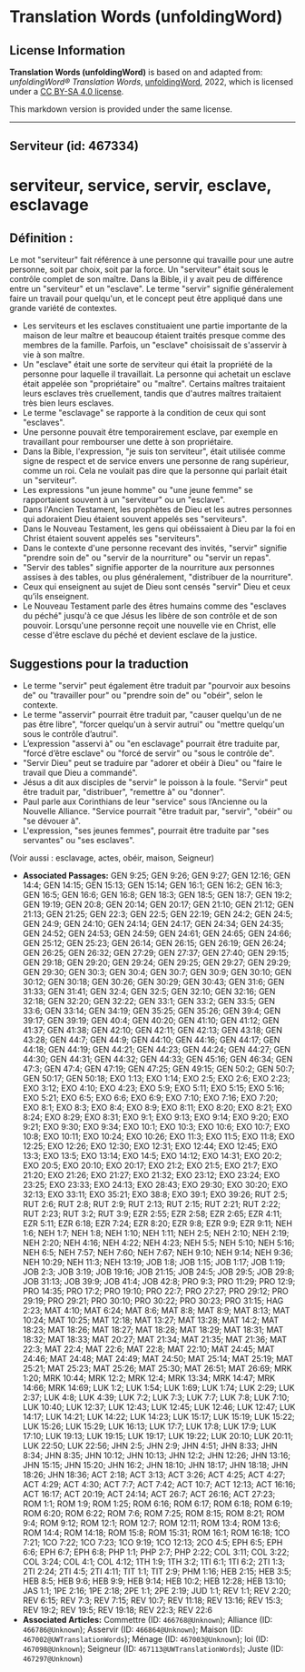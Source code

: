 # Translation Words (unfoldingWord)

## License Information

**Translation Words (unfoldingWord)** is based on and adapted from: _unfoldingWord® Translation Words_, [unfoldingWord](https://unfoldingword.org/utw), 2022, which is licensed under a [CC BY-SA 4.0 license](https://creativecommons.org/licenses/by-sa/4.0/legalcode.en).

This markdown version is provided under the same license.



--------------------------------

## Serviteur (id: 467334)

serviteur, service, servir, esclave, esclavage
==============================================

Définition :
------------

Le mot "serviteur" fait référence à une personne qui travaille pour une autre personne, soit par choix, soit par la force. Un "serviteur" était sous le contrôle complet de son maître. Dans la Bible, il y avait peu de différence entre un "serviteur" et un "esclave". Le terme "servir" signifie généralement faire un travail pour quelqu'un, et le concept peut être appliqué dans une grande variété de contextes.

* Les serviteurs et les esclaves constituaient une partie importante de la maison de leur maître et beaucoup étaient traités presque comme des membres de la famille. Parfois, un "esclave" choisissait de s'asservir à vie à son maître.
* Un "esclave" était une sorte de serviteur qui était la propriété de la personne pour laquelle il travaillait. La personne qui achetait un esclave était appelée son "propriétaire" ou "maître". Certains maîtres traitaient leurs esclaves très cruellement, tandis que d'autres maîtres traitaient très bien leurs esclaves.
* Le terme "esclavage" se rapporte à la condition de ceux qui sont "esclaves".
* Une personne pouvait être temporairement esclave, par exemple en travaillant pour rembourser une dette à son propriétaire.
* Dans la Bible, l'expression, "je suis ton serviteur", était utilisée comme signe de respect et de service envers une personne de rang supérieur, comme un roi. Cela ne voulait pas dire que la personne qui parlait était un "serviteur".
* Les expressions "un jeune homme" ou "une jeune femme" se rapportaient souvent à un "serviteur" ou un "esclave".
* Dans l'Ancien Testament, les prophètes de Dieu et les autres personnes qui adoraient Dieu étaient souvent appelés ses "serviteurs".
* Dans le Nouveau Testament, les gens qui obéissaient à Dieu par la foi en Christ étaient souvent appelés ses "serviteurs".
* Dans le contexte d'une personne recevant des invités, "servir" signifie "prendre soin de" ou "servir de la nourriture" ou "servir un repas".
* "Servir des tables" signifie apporter de la nourriture aux personnes assises à des tables, ou plus généralement, "distribuer de la nourriture".
* Ceux qui enseignent au sujet de Dieu sont censés "servir" Dieu et ceux qu’ils enseignent.
* Le Nouveau Testament parle des êtres humains comme des "esclaves du péché" jusqu'à ce que Jésus les libère de son contrôle et de son pouvoir. Lorsqu'une personne reçoit une nouvelle vie en Christ, elle cesse d'être esclave du péché et devient esclave de la justice.

Suggestions pour la traduction
------------------------------

* Le terme "servir" peut également être traduit par "pourvoir aux besoins de" ou "travailler pour" ou "prendre soin de" ou "obéir", selon le contexte.
* Le terme "asservir" pourrait être traduit par, "causer quelqu'un de ne pas être libre", "forcer quelqu'un à servir autrui" ou "mettre quelqu'un sous le contrôle d’autrui".
* L’expression "asservi à" ou "en esclavage" pourrait être traduite par, "forcé d’être esclave" ou "forcé de servir" ou "sous le contrôle de".
* "Servir Dieu" peut se traduire par "adorer et obéir à Dieu" ou "faire le travail que Dieu a commandé".
* Jésus a dit aux disciples de "servir" le poisson à la foule. "Servir" peut être traduit par, "distribuer", "remettre à" ou "donner".
* Paul parle aux Corinthians de leur "service" sous l’Ancienne ou la Nouvelle Alliance. "Service pourrait "être traduit par, "servir", "obéir" ou "se dévouer à".
* L'expression, "ses jeunes femmes", pourrait être traduite par "ses servantes" ou "ses esclaves".

(Voir aussi : esclavage, actes, obéir, maison, Seigneur)

* **Associated Passages:** GEN 9:25; GEN 9:26; GEN 9:27; GEN 12:16; GEN 14:4; GEN 14:15; GEN 15:13; GEN 15:14; GEN 16:1; GEN 16:2; GEN 16:3; GEN 16:5; GEN 16:6; GEN 16:8; GEN 18:3; GEN 18:5; GEN 18:7; GEN 19:2; GEN 19:19; GEN 20:8; GEN 20:14; GEN 20:17; GEN 21:10; GEN 21:12; GEN 21:13; GEN 21:25; GEN 22:3; GEN 22:5; GEN 22:19; GEN 24:2; GEN 24:5; GEN 24:9; GEN 24:10; GEN 24:14; GEN 24:17; GEN 24:34; GEN 24:35; GEN 24:52; GEN 24:53; GEN 24:59; GEN 24:61; GEN 24:65; GEN 24:66; GEN 25:12; GEN 25:23; GEN 26:14; GEN 26:15; GEN 26:19; GEN 26:24; GEN 26:25; GEN 26:32; GEN 27:29; GEN 27:37; GEN 27:40; GEN 29:15; GEN 29:18; GEN 29:20; GEN 29:24; GEN 29:25; GEN 29:27; GEN 29:29; GEN 29:30; GEN 30:3; GEN 30:4; GEN 30:7; GEN 30:9; GEN 30:10; GEN 30:12; GEN 30:18; GEN 30:26; GEN 30:29; GEN 30:43; GEN 31:6; GEN 31:33; GEN 31:41; GEN 32:4; GEN 32:5; GEN 32:10; GEN 32:16; GEN 32:18; GEN 32:20; GEN 32:22; GEN 33:1; GEN 33:2; GEN 33:5; GEN 33:6; GEN 33:14; GEN 34:19; GEN 35:25; GEN 35:26; GEN 39:4; GEN 39:17; GEN 39:19; GEN 40:4; GEN 40:20; GEN 41:10; GEN 41:12; GEN 41:37; GEN 41:38; GEN 42:10; GEN 42:11; GEN 42:13; GEN 43:18; GEN 43:28; GEN 44:7; GEN 44:9; GEN 44:10; GEN 44:16; GEN 44:17; GEN 44:18; GEN 44:19; GEN 44:21; GEN 44:23; GEN 44:24; GEN 44:27; GEN 44:30; GEN 44:31; GEN 44:32; GEN 44:33; GEN 45:16; GEN 46:34; GEN 47:3; GEN 47:4; GEN 47:19; GEN 47:25; GEN 49:15; GEN 50:2; GEN 50:7; GEN 50:17; GEN 50:18; EXO 1:13; EXO 1:14; EXO 2:5; EXO 2:6; EXO 2:23; EXO 3:12; EXO 4:10; EXO 4:23; EXO 5:9; EXO 5:11; EXO 5:15; EXO 5:16; EXO 5:21; EXO 6:5; EXO 6:6; EXO 6:9; EXO 7:10; EXO 7:16; EXO 7:20; EXO 8:1; EXO 8:3; EXO 8:4; EXO 8:9; EXO 8:11; EXO 8:20; EXO 8:21; EXO 8:24; EXO 8:29; EXO 8:31; EXO 9:1; EXO 9:13; EXO 9:14; EXO 9:20; EXO 9:21; EXO 9:30; EXO 9:34; EXO 10:1; EXO 10:3; EXO 10:6; EXO 10:7; EXO 10:8; EXO 10:11; EXO 10:24; EXO 10:26; EXO 11:3; EXO 11:5; EXO 11:8; EXO 12:25; EXO 12:26; EXO 12:30; EXO 12:31; EXO 12:44; EXO 12:45; EXO 13:3; EXO 13:5; EXO 13:14; EXO 14:5; EXO 14:12; EXO 14:31; EXO 20:2; EXO 20:5; EXO 20:10; EXO 20:17; EXO 21:2; EXO 21:5; EXO 21:7; EXO 21:20; EXO 21:26; EXO 21:27; EXO 21:32; EXO 23:12; EXO 23:24; EXO 23:25; EXO 23:33; EXO 24:13; EXO 28:43; EXO 29:30; EXO 30:20; EXO 32:13; EXO 33:11; EXO 35:21; EXO 38:8; EXO 39:1; EXO 39:26; RUT 2:5; RUT 2:6; RUT 2:8; RUT 2:9; RUT 2:13; RUT 2:15; RUT 2:21; RUT 2:22; RUT 2:23; RUT 3:2; RUT 3:9; EZR 2:55; EZR 2:58; EZR 2:65; EZR 4:11; EZR 5:11; EZR 6:18; EZR 7:24; EZR 8:20; EZR 9:8; EZR 9:9; EZR 9:11; NEH 1:6; NEH 1:7; NEH 1:8; NEH 1:10; NEH 1:11; NEH 2:5; NEH 2:10; NEH 2:19; NEH 2:20; NEH 4:16; NEH 4:22; NEH 4:23; NEH 5:5; NEH 5:10; NEH 5:16; NEH 6:5; NEH 7:57; NEH 7:60; NEH 7:67; NEH 9:10; NEH 9:14; NEH 9:36; NEH 10:29; NEH 11:3; NEH 13:19; JOB 1:8; JOB 1:15; JOB 1:17; JOB 1:19; JOB 2:3; JOB 3:19; JOB 19:16; JOB 21:15; JOB 24:5; JOB 29:5; JOB 29:8; JOB 31:13; JOB 39:9; JOB 41:4; JOB 42:8; PRO 9:3; PRO 11:29; PRO 12:9; PRO 14:35; PRO 17:2; PRO 19:10; PRO 22:7; PRO 27:27; PRO 29:12; PRO 29:19; PRO 29:21; PRO 30:10; PRO 30:22; PRO 30:23; PRO 31:15; HAG 2:23; MAT 4:10; MAT 6:24; MAT 8:6; MAT 8:8; MAT 8:9; MAT 8:13; MAT 10:24; MAT 10:25; MAT 12:18; MAT 13:27; MAT 13:28; MAT 14:2; MAT 18:23; MAT 18:26; MAT 18:27; MAT 18:28; MAT 18:29; MAT 18:31; MAT 18:32; MAT 18:33; MAT 20:27; MAT 21:34; MAT 21:35; MAT 21:36; MAT 22:3; MAT 22:4; MAT 22:6; MAT 22:8; MAT 22:10; MAT 24:45; MAT 24:46; MAT 24:48; MAT 24:49; MAT 24:50; MAT 25:14; MAT 25:19; MAT 25:21; MAT 25:23; MAT 25:26; MAT 25:30; MAT 26:51; MAT 26:69; MRK 1:20; MRK 10:44; MRK 12:2; MRK 12:4; MRK 13:34; MRK 14:47; MRK 14:66; MRK 14:69; LUK 1:2; LUK 1:54; LUK 1:69; LUK 1:74; LUK 2:29; LUK 2:37; LUK 4:8; LUK 4:39; LUK 7:2; LUK 7:3; LUK 7:7; LUK 7:8; LUK 7:10; LUK 10:40; LUK 12:37; LUK 12:43; LUK 12:45; LUK 12:46; LUK 12:47; LUK 14:17; LUK 14:21; LUK 14:22; LUK 14:23; LUK 15:17; LUK 15:19; LUK 15:22; LUK 15:26; LUK 15:29; LUK 16:13; LUK 17:7; LUK 17:8; LUK 17:9; LUK 17:10; LUK 19:13; LUK 19:15; LUK 19:17; LUK 19:22; LUK 20:10; LUK 20:11; LUK 22:50; LUK 22:56; JHN 2:5; JHN 2:9; JHN 4:51; JHN 8:33; JHN 8:34; JHN 8:35; JHN 10:12; JHN 10:13; JHN 12:2; JHN 12:26; JHN 13:16; JHN 15:15; JHN 15:20; JHN 16:2; JHN 18:10; JHN 18:17; JHN 18:18; JHN 18:26; JHN 18:36; ACT 2:18; ACT 3:13; ACT 3:26; ACT 4:25; ACT 4:27; ACT 4:29; ACT 4:30; ACT 7:7; ACT 7:42; ACT 10:7; ACT 12:13; ACT 16:16; ACT 16:17; ACT 20:19; ACT 24:14; ACT 26:7; ACT 26:16; ACT 27:23; ROM 1:1; ROM 1:9; ROM 1:25; ROM 6:16; ROM 6:17; ROM 6:18; ROM 6:19; ROM 6:20; ROM 6:22; ROM 7:6; ROM 7:25; ROM 8:15; ROM 8:21; ROM 9:4; ROM 9:12; ROM 12:1; ROM 12:7; ROM 12:11; ROM 13:4; ROM 13:6; ROM 14:4; ROM 14:18; ROM 15:8; ROM 15:31; ROM 16:1; ROM 16:18; 1CO 7:21; 1CO 7:22; 1CO 7:23; 1CO 9:19; 1CO 12:13; 2CO 4:5; EPH 6:5; EPH 6:6; EPH 6:7; EPH 6:8; PHP 1:1; PHP 2:7; PHP 2:22; COL 3:11; COL 3:22; COL 3:24; COL 4:1; COL 4:12; 1TH 1:9; 1TH 3:2; 1TI 6:1; 1TI 6:2; 2TI 1:3; 2TI 2:24; 2TI 4:5; 2TI 4:11; TIT 1:1; TIT 2:9; PHM 1:16; HEB 2:15; HEB 3:5; HEB 8:5; HEB 9:6; HEB 9:9; HEB 9:14; HEB 10:2; HEB 12:28; HEB 13:10; JAS 1:1; 1PE 2:16; 1PE 2:18; 2PE 1:1; 2PE 2:19; JUD 1:1; REV 1:1; REV 2:20; REV 6:15; REV 7:3; REV 7:15; REV 10:7; REV 11:18; REV 13:16; REV 15:3; REV 19:2; REV 19:5; REV 19:18; REV 22:3; REV 22:6
* **Associated Articles:** Commettre  (ID: `466768@Unknown`); Alliance (ID: `466786@Unknown`); Asservir (ID: `466864@Unknown`); Maison (ID: `467002@UWTranslationWords`); Ménage (ID: `467003@Unknown`); loi (ID: `467098@Unknown`); Seigneur (ID: `467113@UWTranslationWords`); Juste (ID: `467297@Unknown`)

